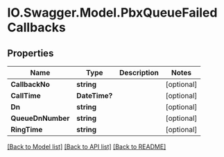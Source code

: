 # IO.Swagger.Model.PbxQueueFailedCallbacks
## Properties

Name | Type | Description | Notes
------------ | ------------- | ------------- | -------------
**CallbackNo** | **string** |  | [optional] 
**CallTime** | **DateTime?** |  | [optional] 
**Dn** | **string** |  | [optional] 
**QueueDnNumber** | **string** |  | [optional] 
**RingTime** | **string** |  | [optional] 

[[Back to Model list]](../README.md#documentation-for-models) [[Back to API list]](../README.md#documentation-for-api-endpoints) [[Back to README]](../README.md)

